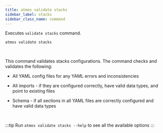 ```yaml
---
title: atmos validate stacks
sidebar_label: stacks
sidebar_class_name: command
---
```


Executes `validate stacks` command.

```shell
atmos validate stacks
```

<br/>

This command validates stacks configurations. The command checks and validates the following:

- All YAML config files for any YAML errors and inconsistencies

- All imports - if they are configured correctly, have valid data types, and point to existing files

- Schema - if all sections in all YAML files are correctly configured and have valid data types

<br/>

:::tip
Run `atmos validate stacks --help` to see all the available options
:::
